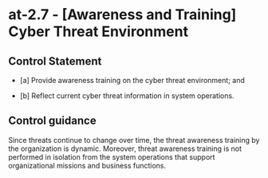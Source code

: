 # at-2.7 - \[Awareness and Training\] Cyber Threat Environment

## Control Statement

- \[a\] Provide awareness training on the cyber threat environment; and

- \[b\] Reflect current cyber threat information in system operations.

## Control guidance

Since threats continue to change over time, the threat awareness training by the organization is dynamic. Moreover, threat awareness training is not performed in isolation from the system operations that support organizational missions and business functions.
